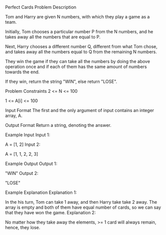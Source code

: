 Perfect Cards
Problem Description

Tom and Harry are given N numbers, with which they play a game as a team.

Initially, Tom chooses a particular number P from the N numbers, and he takes away all the numbers that are equal to P.

Next, Harry chooses a different number Q, different from what Tom chose, and takes away all the numbers equal to Q from the remaining N numbers.

They win the game if they can take all the numbers by doing the above operation once and if each of them has the same amount of numbers towards the end.

If they win, return the string "WIN", else return "LOSE".



Problem Constraints
2 <= N <= 100

1 <= A[i] <= 100



Input Format
The first and the only argument of input contains an integer array, A.



Output Format
Return a string, denoting the answer.



Example Input
Input 1:

 A = [1, 2]
Input 2:

 A = [1, 1, 2, 2, 3]


Example Output
Output 1:

 "WIN"
Output 2:

 "LOSE"


Example Explanation
Explanation 1:

 In the his turn, Tom can take 1 away, and then Harry take take 2 away. The array is empty and both of them have equal number of cards, so we can say that they have won the game.
Explanation 2:

 No matter how they take away the elements, >= 1 card will always remain, hence, they lose.